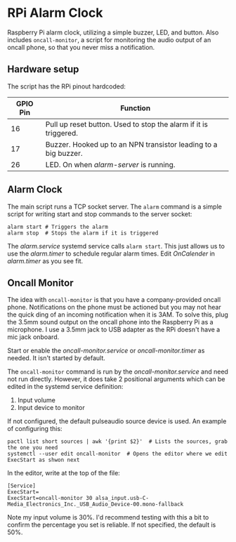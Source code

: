 # RPi Alarm Clock
Raspberry Pi alarm clock, utilizing a simple buzzer, LED, and button. Also 
includes `oncall-monitor`, a script for monitoring the audio output of an oncall
 phone, so that you never miss a notification.

## Hardware setup
The script has the RPi pinout hardcoded:

| GPIO Pin | Function                                                         |
|----------|------------------------------------------------------------------|
| 16       | Pull up reset button. Used to stop the alarm if it is triggered. |
| 17       | Buzzer. Hooked up to an NPN transistor leading to a big buzzer.  |
| 26       | LED. On when *alarm-server* is running.                          |

## Alarm Clock
The main script runs a TCP socket server. The `alarm` command is a simple script
 for writing start and stop commands to the server socket:

```
alarm start # Triggers the alarm
alarm stop  # Stops the alarm if it is triggered
```

The *alarm.service* systemd service calls `alarm start`. This just allows us to 
use the *alarm.timer* to schedule regular alarm times. Edit *OnCalender* in 
*alarm.timer* as you see fit.

## Oncall Monitor
The idea with `oncall-monitor` is that you have a company-provided oncall phone.
 Notifications on the phone must be actioned but you may not hear the quick ding
 of an incoming notification when it is 3AM. To solve this, plug the 3.5mm sound
 output on the oncall phone into the Raspberry Pi as a microphone. I use a 3.5mm
 jack to USB adapter as the RPi doesn't have a mic jack onboard. 

Start or enable the *oncall-monitor.service* or *oncall-monitor.timer* as needed.
 It isn't started by default.

The `oncall-monitor` command is run by the *oncall-monitor.service* and need not run
directly. However, it does take 2 positional arguments which can be edited in 
the systemd service definition:

1. Input volume 
2. Input device to monitor

If not configured, the default pulseaudio source device is used. An example of 
configuring this:

```
pactl list short sources | awk '{print $2}'  # Lists the sources, grab the one you need
systemctl --user edit oncall-monitor  # Opens the editor where we edit ExecStart as shwon next
```

In the editor, write at the top of the file:

```
[Service]
ExecStart=
ExecStart=oncall-monitor 30 alsa_input.usb-C-Media_Electronics_Inc._USB_Audio_Device-00.mono-fallback
```

Note my input volume is 30%. I'd recommend testing with this a bit to confirm the
 percentage you set is reliable. If not specified, the default is 50%.







